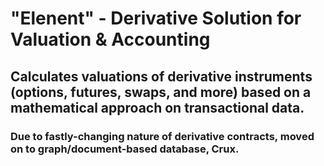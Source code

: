 # "Elenent" - Derivative Solution for Valuation & Accounting 
## Calculates valuations of derivative instruments (options, futures, swaps, and more) based on a mathematical approach on transactional data.
### Due to fastly-changing nature of derivative contracts, moved on to graph/document-based database, Crux.
